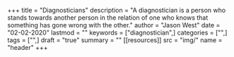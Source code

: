 +++
title = "Diagnosticians"
description = "A diagnostician is a person who stands towards another person in the relation of one who knows that something has gone wrong with the other."
author = "Jason West"
date = "02-02-2020"
lastmod = ""
keywords = ["diagnostician",]
categories = ["",]
tags = ["",]
draft = "true"
summary = ""
[[resources]]
  src = "img/"
  name = "header"
+++

<!--
If we're going to be effective at that kind of mind-changing - this sort of TRUE CONVERSION - then we will have to become what Walker Percy would call DIAGNOSTICIANS. Percy was trained to be a medical doctor at Columbia University after WWII, but he contracted TB from a cadaver. His treatment involved spending a couple of years in upstate New York in sanitariums. In this time of isolation, he spent a considerable amount of time reading - everything from Dostoevsky and Kierkegaard to Sartre and Susanne Langer. During this time, he was converted to Christ and made the decision to become a writer. This wasn't a huge jump from physician to writer, in his mind, because both are involved in making a diagnosis. He said, "A diagnostician is a person who stands towards another person in the relation of one who knows that something has gone wrong with the other."

"He observed that both the novelist and the pathologist begin with a hunch that there is something wrong, and each seeks to find and to name the malady. The pathologist pokes around (with a fairly sophisticated set of tools) until he can identify and name what caused the patient to get sick or die. The novelist has essentially the same calling. He pokes around in the remains of human behavior and culture to discern where they are diseased. They begin with a hunch, and they poke around until they identify and name what is wrong. The notion that there is a calling to be a diagnostician of the human condition is one that ought to strike gospel-oriented people as right on target. It is fruitful to think about our mission as apologists and evangelists as involving a calling to be a diagnostician. We are the diagnosticians of our age, of the institutions of the world, of the global condition, and of the individual souls touched by all of these contours of the contemporary landscape. It is our calling to poke around and identify what it is that is wrong. It is up to us to find and name the maladies that are rampant throughout culture. How are these cultures, institutions, and individuals resistant to thick gospel reality?" (Craig, William Lane; Copan, Paul [2012-03-01]. Come Let Us Reason: New Essays in Christian Apologetics, Kindle Locations 176-193). The disciple-maker has the same task and faces the same challenges.

Why? Because as J. Gresham Machen said, "It would be a great mistake to suppose that all men are equally well-prepared to receive the gospel." There are obstacles in his mind that may prevent him from even CONSIDERING the gospel. God usually exerts regenerative power "in connection with certain prior conditions of the human mind, and it should be ours to create, so far as we can, with the help of God, those favorable conditions for the reception of the gospel." He goes on to say that "False ideas are the greatest obstacles to the reception of the gospel. We may preach with all the fervor of a reformer and yet succeed only in winning a straggler here and there, if we permit the whole collective thought of the nation or of the world to be controlled by ideas which, by the resistless force of logic, prevent Christianity from being regarded as anything more than a harmless delusion." (Machen, J. Gresham (2012-11-21). Christianity and Culture [Kindle Location 90]).
Nobody will listen to your gospel presentation if the Bible and its claims are outside of their plausibility structure - or the set of ideas the person either is or is not willing to entertain as possibly true. For example, no one would come to a lecture defending a flat earth because this idea is not part of our plausibility structure. We cannot even entertain the idea. Moreover, a person's plausibility structure is a function of the beliefs he or she already has. Our goal is to plant a seed in the minds of our culture and present people with an idea that will work on their plausibility structure in order to create a space in which Christianity can be entertained seriously (Foreman).
-->
